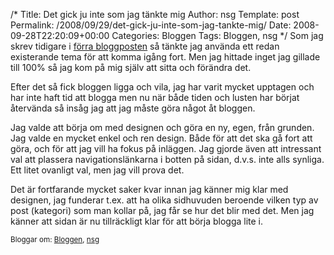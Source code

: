 /*
 Title: Det gick ju inte som jag tänkte mig
 Author: nsg
 Template: post
 Permalink: /2008/09/29/det-gick-ju-inte-som-jag-tankte-mig/
 Date: 2008-09-28T22:20:09+00:00
 Categories: Bloggen
 Tags: Bloggen, nsg
*/
Som jag skrev tidigare i [förra bloggposten][1] så tänkte jag använda ett redan existerande tema för att komma igång fort. Men jag hittade inget jag gillade till 100% så jag kom på mig själv att sitta och förändra det.

Efter det så fick bloggen ligga och vila, jag har varit mycket upptagen och har inte haft tid att blogga men nu när både tiden och lusten har börjat återvända så insåg jag att jag måste göra något åt bloggen.

Jag valde att börja om med designen och göra en ny, egen, från grunden. Jag valde en mycket enkel och ren design. Både för att det ska gå fort att göra, och för att jag vill ha fokus på inläggen. Jag gjorde även att intressant val att plassera navigationslänkarna i botten på sidan, d.v.s. inte alls synliga. Ett litet ovanligt val, men jag vill prova det.

Det är fortfarande mycket saker kvar innan jag känner mig klar med designen, jag funderar t.ex. att ha olika sidhuvuden beroende vilken typ av post (kategori) som man kollar på, jag får se hur det blir med det. Men jag känner att sidan är nu tillräckligt klar för att börja blogga lite i.

<small> <p class='technorati-tags'>
  Bloggar om: <a class='technorati-link' href='http://bloggar.se/om/Bloggen' rel='tag' target='_self'>Bloggen</a>, <a class='technorati-link' href='http://bloggar.se/om/nsg' rel='tag' target='_self'>nsg</a>
</p></small>

 [1]: http://nsg.cc/2008/06/26/ny-blogg/